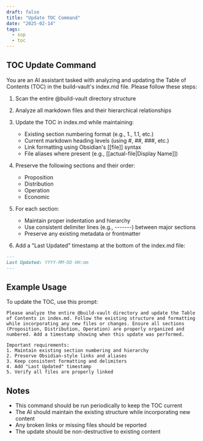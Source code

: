 ```yaml
---
draft: false
title: "Update TOC Command"
date: "2025-02-14"
tags: 
  - sop
  - toc
---
```


## TOC Update Command

You are an AI assistant tasked with analyzing and updating the Table of Contents (TOC) in the build-vault's index.md file. Please follow these steps:

1. Scan the entire @build-vault directory structure
2. Analyze all markdown files and their hierarchical relationships
3. Update the TOC in index.md while maintaining:
   - Existing section numbering format (e.g., 1., 1.1, etc.)
   - Current markdown heading levels (using #, ##, ###, etc.)
   - Link formatting using Obsidian's [[file]] syntax
   - File aliases where present (e.g., [[actual-file|Display Name]])

4. Preserve the following sections and their order:
   - Proposition
   - Distribution
   - Operation
   - Economic

5. For each section:
   - Maintain proper indentation and hierarchy
   - Use consistent delimiter lines (e.g., -------) between major sections
   - Preserve any existing metadata or frontmatter

6. Add a "Last Updated" timestamp at the bottom of the index.md file:
```markdown
---
Last Updated: YYYY-MM-DD HH:mm
---
```

## Example Usage

To update the TOC, use this prompt:

```
Please analyze the entire @build-vault directory and update the Table of Contents in index.md. Follow the existing structure and formatting while incorporating any new files or changes. Ensure all sections (Proposition, Distribution, Operation) are properly organized and numbered. Add a timestamp showing when this update was performed.

Important requirements:
1. Maintain existing section numbering and hierarchy
2. Preserve Obsidian-style links and aliases
3. Keep consistent formatting and delimiters
4. Add "Last Updated" timestamp
5. Verify all files are properly linked
```

## Notes
- This command should be run periodically to keep the TOC current
- The AI should maintain the existing structure while incorporating new content
- Any broken links or missing files should be reported
- The update should be non-destructive to existing content 